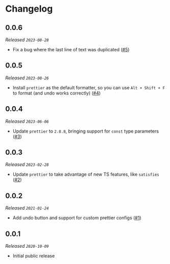 # Changelog

## 0.0.6

_Released `2023-08-28`_

- Fix a bug where the last line of text was duplicated ([#5](https://github.com/xavdid/ts-playground-plugin-prettier/pull/5))

## 0.0.5

_Released `2023-08-26`_

- Install `prettier` as the default formatter, so you can use `Alt + Shift + F` to format (and undo works correctly) ([#4](https://github.com/xavdid/ts-playground-plugin-prettier/pull/4))

## 0.0.4

_Released `2023-06-06`_

- Update `prettier` to `2.8.8`, bringing support for `const` type parameters ([#3](https://github.com/xavdid/ts-playground-plugin-prettier/pull/3))

## 0.0.3

_Released `2023-02-28`_

- Update `prettier` to take advantage of new TS features, like `satisfies` ([#2](https://github.com/xavdid/ts-playground-plugin-prettier/pull/2))

## 0.0.2

_Released `2021-01-24`_

- Add undo button and support for custom prettier configs ([#1](https://github.com/xavdid/ts-playground-plugin-prettier/pull/1))

## 0.0.1

_Released `2020-10-09`_

- Initial public release
